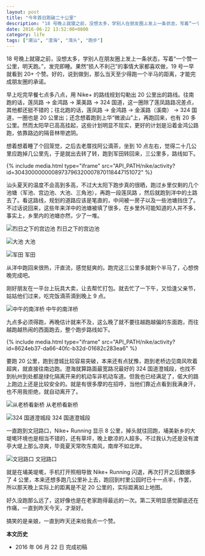 ```yaml
---
layout: post
title: "今年首日跑破二十公里"
description: "18 号晚上就寝之前，没想太多，学别人在朋友圈上发上一条状态，写着“一个赞一公里，明天跑。”，发完即睡。果然“损人不利己”的事情大家都喜欢做，19 号一早就看到 20+ 个赞。好的，说到做到，那么当天至少得跑一个半马的距离，才能完成朋友圈的承诺。"
date: 2016-06-22 13:52:00+0800
category: life
tags: ["潮汕", "澄海", "湾头", "跑步"]
---
```


18 号晚上就寝之前，没想太多，学别人在朋友圈上发上一条状态，写着“一个赞一公里，明天跑。”，发完即睡。果然“损人不利己”的事情大家都喜欢做，19 号一早就看到 20+ 个赞。好的，说到做到，那么当天至少得跑一个半马的距离，才能完成朋友圈的承诺。

早上吃完早餐七点多八点，用 Nike+ 的路线规划勾勒出 20 公里出的路线。往南跑的话，莲凤路 &rarr; 金鸿路 &rarr; 莱美路 &rarr; 324 国道，这一圈除了莲凤路路况差点，其他都还挺不错的；往北跑的话，莲凤路 &rarr; 金鸿路 &rarr; 金溪路（溪南） &rarr; 324 国道，一圈也是 20 公里出；还念想着跑到上华“微波山”上，再跑回来，也有 20 多公里。然而太阳早已高高挂起，这些计划明显不现实，更好的计划是沿着金鸿公路跑，依靠路边的隔音林带遮阴。

想着想着睡了个回笼觉，之后去老厝找阿公滴茶，坐到 10 点左右，觉得二十几公里应跑掉几公里先，于是就出去转了转，跑到军田转回来，三公里多，路线如下。

{% include media.html type="iframe" src="API_PATH/nike/activity?id=3043000000008973796320007870118447151072" %}

汕头夏天的温度不会高到多高，不过大太阳下跑步真的很晒，跑过乡里仅剩的几个池塘（军池、宫边池、大池、三角池），再跑一段莲凤路 ，然后就跑到洋中的土路去了。看这路线，规划的道路应该是笔直的，中间被一房子以及一些池塘挡住了。不过话说回来，这些年来洋中的池塘被填了很多，在乡里外可能知道的人并不多，事实上，乡里内的池塘亦然，少了一堆。

![烈日之下的宫边池]({{site.IMG_PATH}}/the-first-20km-run-day-of-2016-01.jpg_640)
烈日之下的宫边池

![大池]({{site.IMG_PATH}}/the-first-20km-run-day-of-2016-02.jpg_640)
大池

![军田]({{site.IMG_PATH}}/the-first-20km-run-day-of-2016-03.jpg_640)
军田

从洋中跑回来很热，汗直流，感觉挺爽的。跑完这三公里多就剩个半马了，心想傍晚完成吧。

刚好朋友在一平台上玩具大卖，让去帮忙打包。就去忙了一下午，又恰逢父亲节，姑姑他们过来，吃完饭滴茶滴到晚上 9 点。

![中午的南洋桥]({{site.IMG_PATH}}/the-first-20km-run-day-of-2016-04.jpg_640)
中午的南洋桥

九点多必须得跑，再晚估计就来不及，这么晚了就不要往越跑越偏的东面跑，而往越跑越热闹的西面跑去，整个跑步路线如下。

{% include media.html type="iframe" src="API_PATH/nike/activity?id=8624eb37-da66-40fc-b32d-01682c283ea6" %}

要跑 20 公里，跑到澄城比较容易突破，本来还有点犹豫，跑到老桥边见南风吹着超爽，就直接往南边跑。澄海就算路面最宽路况最好的 324 国道澄城段，也找不到杭州到处都是绿化隔离开来的机动车非机动车道。但我也已经满足了，偌大的路上跑边上还是比较安全的。就是有很多摩的在招呼，当他们靠近点看到我满身汗，也不用我拒绝，就自动离开了。

![从老桥看新桥]({{site.IMG_PATH}}/the-first-20km-run-day-of-2016-05.jpg_640)
从老桥看新桥

![324 国道澄城段]({{site.IMG_PATH}}/the-first-20km-run-day-of-2016-06.jpg_640)
324 国道澄城段

一直跑到文冠路口，Nike+ Running 显示 8 公里，掉头就往回跑，埔美新乡的大堤墘环境也是相当不错的，还有草坪，晚上歇凉的人超多。不过我认为还是没有渡亭大堤上那么凉爽，毕竟夏天常吹东南风，南岸不如北岸。

![文冠路口]({{site.IMG_PATH}}/the-first-20km-run-day-of-2016-07.jpg_640)
文冠路口

就是在埔美堤墘，手机打开照相导致 Nike+ Running 闪退，再次打开之后数据多了 4 公里，本来还想多跑几公里补上去，跑回到村里公园时已十一点半，作罢，所以那天晚上实际上的距离是不足 20 公里的，实际距离如上地图。

好久没跑那么远了，这好像也是在老家跑得最远的一次。第二天明显感觉脚底还在作痛，一直到昨天今天，才渐好。

搞笑的是亲娘，一直到昨天还来给我点一个赞。

**本文历史**

* 2016 年 06 月 22 日 完成初稿
